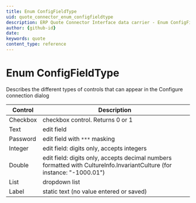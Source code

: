```yaml
---
title: Enum ConfigFieldType
uid: quote_connector_enum_configfieldtype
description: ERP Quote Connector Interface data carrier - Enum ConfigFieldType
author: {github-id}
date:
keywords: quote
content_type: reference
---
```


# Enum ConfigFieldType

Describes the different types of controls that can appear in the Configure connection dialog

| Control | Description |
|---|---|
| Checkbox | checkbox control. Returns 0 or 1 |
| Text | edit field |
| Password | edit field with `***` masking |
| Integer | edit field: digits only, accepts integers |
| Double | edit field: digits only, accepts decimal numbers formatted with CultureInfo.InvariantCulture (for instance: "-1000.01") |
| List | dropdown list |
| Label | static text (no value entered or saved) |
